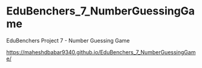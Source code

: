 # EduBenchers_7_NumberGuessingGame
EduBenchers Project 7 - Number Guessing Game

https://maheshdbabar9340.github.io/EduBenchers_7_NumberGuessingGame/
